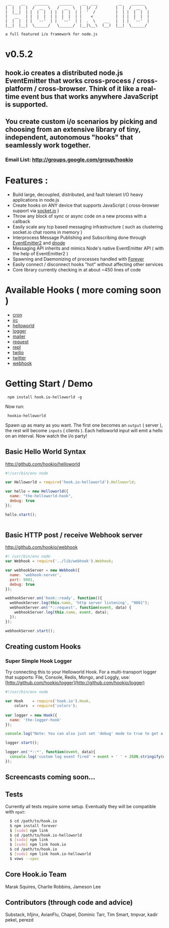 
     __    __    ______     ______    __  ___         __    ______   
    |  |  |  |  /  __  \   /  __  \  |  |/  /        |  |  /  __  \  
    |  |__|  | |  |  |  | |  |  |  | |  '  /         |  | |  |  |  | 
    |   __   | |  |  |  | |  |  |  | |    <          |  | |  |  |  | 
    |  |  |  | |  `--'  | |  `--'  | |  .  \    __   |  | |  `--'  | 
    |__|  |__|  \______/   \______/  |__|\__\  (__)  |__|  \______/  

    a full featured i/o framework for node.js
    
# v0.5.2

## hook.io creates a distributed node.js EventEmitter that works cross-process / cross-platform / cross-browser. Think of it like a real-time event bus that works anywhere JavaScript is supported.

## You create custom i/o scenarios by picking and choosing from an extensive library of tiny, independent, autonomous "hooks" that seamlessly work together.

### Email List: http://groups.google.com/group/hookio

# Features :

- Build large, decoupled, distributed, and fault tolerant I/O heavy applications in node.js
- Create hooks on ANY device that supports JavaScript ( cross-browser support via [socket.io](http://socket.io) )
- Throw any block of sync or async code on a new process with a callback
- Easily scale any tcp based messaging infrastructure ( such as clustering socket.io chat rooms in memory ) 
- Interprocess Message Publishing and Subscribing done through [EventEmitter2](https://github.com/hij1nx/EventEmitter2) and [dnode](http://github.com/SubStack/dnode)
- Messaging API inherits and mimics Node's native EventEmitter API ( with the help of EventEmitter2 )
- Spawning and Daemonizing of processes handled with [Forever](https://github.com/indexzero/forever)
- Easily connect / disconnect hooks "hot" without affecting other services
- Core library currently checking in at about ~450 lines of code

# Available Hooks ( more coming soon )

- [cron](http://github.com/hookio/cron)
- [irc](http://github.com/hookio/irc)
- [helloworld](http://github.com/hookio/helloworld)
- [logger](http://github.com/hookio/logger)
- [mailer](http://github.com/hookio/mailer)
- [request](http://github.com/hookio/request)
- [repl](http://github.com/hookio/repl)
- [twilio](http://github.com/hookio/twilio)
- [twitter](http://github.com/hookio/twitter)
- [webhook](http://github.com/hookio/webhook)


<!--

**Core**


**Web**
  
  - [hook.io-irc](http://github.com/marak/hook.io-irc) - Unreleased
  - [hook.io-twitter](http://github.com/marak/hook.io-twitter) - Unreleased
  - [hook.io-webserver](http://github.com/marak/hook.io-webserver) - Unreleased

**Utility**

  - [hook.io-coffeescript](http://github.com/coffeemate/hook.io-coffeescript) - Unreleased
  - [hook.io-levenshtein](https://github.com/AvianFlu/hook.io-levenshtein) - Unreleased
  - [hook.io-logger](http://github.com/marak/hook.io-logger) - a simple hook logger
  - [hook.io-jsdom](http://github.com/tmpvar/hook.io-jsdom) - Unreleased
  
**Humor**

  - [hook.io-insult](http://github.com/marak/hook.io-insult)

-->


# Getting Start / Demo

     npm install hook.io-helloworld -g

Now run:

     hookio-helloworld
     
Spawn up as many as you want. The first one becomes an `output` ( server ), the rest will become `inputs` ( clients ). Each helloworld input will emit a hello on an interval. Now watch the i/o party!     

<!-- 
If you want to start logging all these messages simply install `hookio-logger` with:

    npm install hook.io-logger -g
    
Now run:

    hookio-logger
    
You will now start logging all these messages. 
-->

<!--
## Dual-sided hooks

Both the helloworld and logger hooks act as dual-sided hooks by default. The order you run `hookio-logger` and `hookio-helloworld` does not matter.  They can work as both clients or servers ( inputs or outputs ) and will interface seamlessly using hook.io's default settings.

-->

## Basic Hello World Syntax
http://github.com/hookio/helloworld

``` js
#!/usr/bin/env node

var Helloworld = require('hook.io-helloworld').Helloworld; 

var hello = new Helloworld({
  name: "the-helloworld-hook",
  debug: true
});

hello.start();
 
```

## Basic HTTP post / receive Webhook server
http://github.com/hookio/webhook

``` js
#! /usr/bin/env node
var Webhook = require('../lib/webhook').Webhook;

var webhookServer = new Webhook({
  name: 'webhook-server',
  port: 9001,
  debug: true
});

webhookServer.on('hook::ready', function(){
  webhookServer.log(this.name, 'http server listening', "9001");
  webhookServer.on('*::request', function(event, data) {
    webhookServer.log(this.name, event, data);
  });
});

webhookServer.start();

```

## Creating custom Hooks

### Super Simple Hook Logger

Try connecting this to your Helloworld Hook. For a multi-transport logger that supports: File, Console, Redis, Mongo, and Loggly, use: [http://github.com/hookio/logger](http://github.com/hookio/logger)

```javascript
#!/usr/bin/env node

var Hook    = require('hook.io').Hook,
    colors  = require('colors');
        
var logger = new Hook({ 
  name: 'the-logger-hook'
});

console.log("Note: You can also just set 'debug' mode to true to get a console logger");

logger.start();

logger.on('*::*', function(event, data){
  console.log('custom log event fired' + event + ' ' + JSON.stringify(data))
});
```

## Screencasts coming soon...

## Tests

Currently all tests require some setup. Eventually they will be compatible with `npat`:

``` bash
  $ cd /path/to/hook.io
  $ npm install forever
  $ [sudo] npm link
  $ cd /path/to/hook.io-helloworld
  $ [sudo] npm link
  $ [sudo] npm link hook.io
  $ cd /path/to/hook.io
  $ [sudo] npm link hook.io-helloworld
  $ vows --spec 
```

## Core Hook.io Team

Marak Squires, Charlie Robbins, Jameson Lee

## Contributors (through code and advice)
Substack, h1jinx, AvianFlu, Chapel, Dominic Tarr, Tim Smart, tmpvar, kadir pekel, perezd